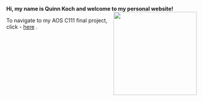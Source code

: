 **Hi, my name is Quinn Koch and welcome to my personal website!** <img align="right" width="220" height="220" src="/assets/IMG/template_logo.png">

To navigate to my AOS C111 final project, click - [here](/project.md) .








